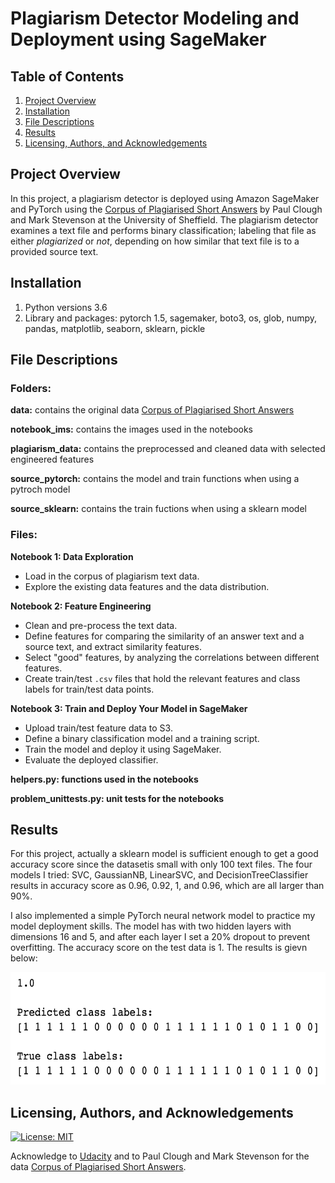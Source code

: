 # Plagiarism Detector Modeling and Deployment using SageMaker
## Table of Contents

1. [Project Overview](#project_overview)
2. [Installation](#installation)
3. [File Descriptions](#files)
4. [Results](#results)
5. [Licensing, Authors, and Acknowledgements](#licensing)

## Project Overview <a name="project_overview"></a>

In this project, a plagiarism detector is deployed using Amazon SageMaker and PyTorch using the [Corpus of Plagiarised Short Answers](https://ir.shef.ac.uk/cloughie/resources/plagiarism_corpus.html) by Paul Clough and Mark Stevenson at the University of Sheffield. The plagiarism detector examines a text file and performs binary classification; labeling that file as either *plagiarized* or *not*, depending on how similar that text file is to a provided source text.

## Installation <a name="installation"></a>

1. Python versions 3.6
2. Library and packages: pytorch 1.5, sagemaker, boto3, os, glob, numpy, pandas, matplotlib, seaborn, sklearn, pickle

## File Descriptions <a name="files"></a>

### Folders: 
**data:** contains the original data [Corpus of Plagiarised Short Answers](https://ir.shef.ac.uk/cloughie/resources/plagiarism_corpus.html)

**notebook_ims:** contains the images used in the notebooks

**plagiarism_data:** contains the preprocessed and cleaned data with selected engineered features

**source_pytorch:** contains the model and train functions when using a pytroch model

**source_sklearn:** contains the train fuctions when using a sklearn model

### Files:
**Notebook 1: Data Exploration**
* Load in the corpus of plagiarism text data.
* Explore the existing data features and the data distribution.

**Notebook 2: Feature Engineering**
* Clean and pre-process the text data.
* Define features for comparing the similarity of an answer text and a source text, and extract similarity features.
* Select "good" features, by analyzing the correlations between different features.
* Create train/test `.csv` files that hold the relevant features and class labels for train/test data points.

**Notebook 3: Train and Deploy Your Model in SageMaker**
* Upload train/test feature data to S3.
* Define a binary classification model and a training script.
* Train the model and deploy it using SageMaker.
* Evaluate the deployed classifier.

**helpers.py: functions used in the notebooks**

**problem_unittests.py: unit tests for the notebooks**

## Results<a name="results"></a>

For this project, actually a sklearn model is sufficient enough to get a good accuracy score since the datasetis small with only 100 text files. The four models I tried: SVC, GaussianNB, LinearSVC, and DecisionTreeClassifier results in accuracy score as 0.96, 0.92, 1, and 0.96, which are all larger than 90%.

I also implemented a simple PyTorch neural network model to practice my model deployment skills. The model has with two hidden layers with dimensions 16 and 5, and after each layer I set a 20% dropout to prevent overfitting. The accuracy score on the test data is 1. The results is gievn below:

<img src="notebook_ims/pytorch_nn_result.png" width="600" height="180" />

## Licensing, Authors, and Acknowledgements<a name="licensing"></a>

[![License: MIT](https://img.shields.io/badge/License-MIT-yellow.svg)](https://opensource.org/licenses/MIT)

Acknowledge to [Udacity](https://www.udacity.com/) and to Paul Clough and Mark Stevenson for the data [Corpus of Plagiarised Short Answers](https://ir.shef.ac.uk/cloughie/resources/plagiarism_corpus.html).  




